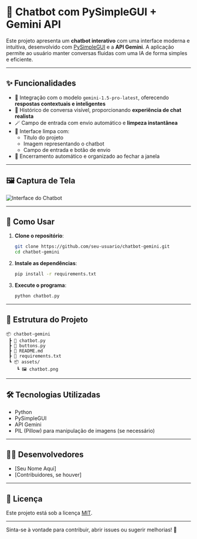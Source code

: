 
# 🤖 Chatbot com PySimpleGUI + Gemini API

Este projeto apresenta um **chatbot interativo** com uma interface moderna e intuitiva, desenvolvido com [PySimpleGUI](https://pysimplegui.readthedocs.io/) e a **API Gemini**. A aplicação permite ao usuário manter conversas fluidas com uma IA de forma simples e eficiente.

---

## ✨ Funcionalidades

- 🧠 Integração com o modelo `gemini-1.5-pro-latest`, oferecendo **respostas contextuais e inteligentes**
- 💬 Histórico de conversa visível, proporcionando **experiência de chat realista**
- 🪄 Campo de entrada com envio automático e **limpeza instantânea**
- 🎨 Interface limpa com:
  - Título do projeto
  - Imagem representando o chatbot
  - Campo de entrada e botão de envio
- 🛑 Encerramento automático e organizado ao fechar a janela

---

## 🖼️ Captura de Tela

![Interface do Chatbot](https://github.com/user-attachments/assets/b9c6c286-9c8c-456d-8b9d-242f13889f98)

---

## 🚀 Como Usar

1. **Clone o repositório**:
   ```bash
   git clone https://github.com/seu-usuario/chatbot-gemini.git
   cd chatbot-gemini
   ```

2. **Instale as dependências**:
   ```bash
   pip install -r requirements.txt
   ```

3. **Execute o programa**:
   ```bash
   python chatbot.py
   ```

---

## 📁 Estrutura do Projeto

```
📦 chatbot-gemini
 ┣ 📄 chatbot.py
 ┣ 📄 buttons.py
 ┣ 📄 README.md
 ┣ 📄 requirements.txt
 ┗ 📦 assets/
    ┗ 🖼️ chatbot.png
```

---

## 🛠️ Tecnologias Utilizadas

- Python
- PySimpleGUI
- API Gemini
- PIL (Pillow) para manipulação de imagens (se necessário)

---

## 👨‍💻 Desenvolvedores

- [Seu Nome Aqui]
- [Contribuidores, se houver]

---

## 📄 Licença

Este projeto está sob a licença [MIT](LICENSE).

---

Sinta-se à vontade para contribuir, abrir issues ou sugerir melhorias! 🚀
